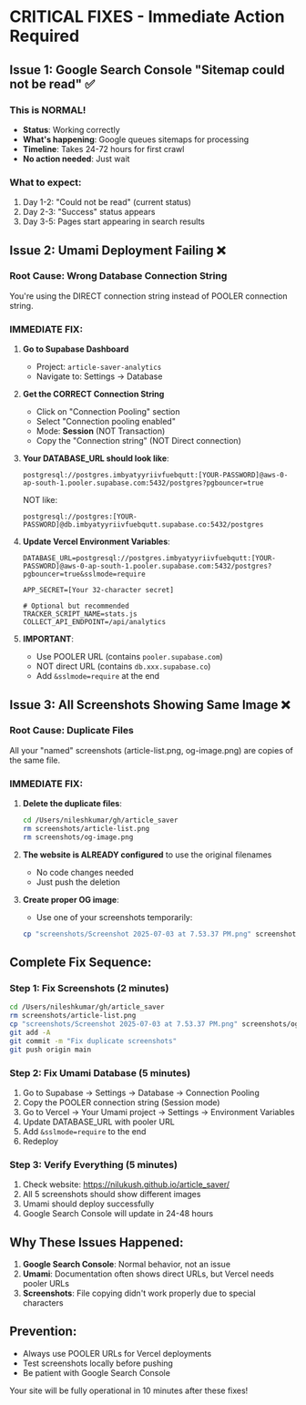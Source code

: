 # CRITICAL FIXES - Immediate Action Required

## Issue 1: Google Search Console "Sitemap could not be read" ✅

### This is NORMAL!
- **Status**: Working correctly
- **What's happening**: Google queues sitemaps for processing
- **Timeline**: Takes 24-72 hours for first crawl
- **No action needed**: Just wait

### What to expect:
1. Day 1-2: "Could not be read" (current status)
2. Day 2-3: "Success" status appears
3. Day 3-5: Pages start appearing in search results

## Issue 2: Umami Deployment Failing ❌

### Root Cause: Wrong Database Connection String

You're using the DIRECT connection string instead of POOLER connection string.

### IMMEDIATE FIX:

1. **Go to Supabase Dashboard**
   - Project: `article-saver-analytics`
   - Navigate to: Settings → Database

2. **Get the CORRECT Connection String**
   - Click on "Connection Pooling" section
   - Select "Connection pooling enabled" 
   - Mode: **Session** (NOT Transaction)
   - Copy the "Connection string" (NOT Direct connection)

3. **Your DATABASE_URL should look like**:
   ```
   postgresql://postgres.imbyatyyriivfuebqutt:[YOUR-PASSWORD]@aws-0-ap-south-1.pooler.supabase.com:5432/postgres?pgbouncer=true
   ```
   
   NOT like:
   ```
   postgresql://postgres:[YOUR-PASSWORD]@db.imbyatyyriivfuebqutt.supabase.co:5432/postgres
   ```

4. **Update Vercel Environment Variables**:
   ```
   DATABASE_URL=postgresql://postgres.imbyatyyriivfuebqutt:[YOUR-PASSWORD]@aws-0-ap-south-1.pooler.supabase.com:5432/postgres?pgbouncer=true&sslmode=require
   
   APP_SECRET=[Your 32-character secret]
   
   # Optional but recommended
   TRACKER_SCRIPT_NAME=stats.js
   COLLECT_API_ENDPOINT=/api/analytics
   ```

5. **IMPORTANT**: 
   - Use POOLER URL (contains `pooler.supabase.com`)
   - NOT direct URL (contains `db.xxx.supabase.co`)
   - Add `&sslmode=require` at the end

## Issue 3: All Screenshots Showing Same Image ❌

### Root Cause: Duplicate Files

All your "named" screenshots (article-list.png, og-image.png) are copies of the same file.

### IMMEDIATE FIX:

1. **Delete the duplicate files**:
   ```bash
   cd /Users/nileshkumar/gh/article_saver
   rm screenshots/article-list.png
   rm screenshots/og-image.png
   ```

2. **The website is ALREADY configured** to use the original filenames
   - No code changes needed
   - Just push the deletion

3. **Create proper OG image**:
   - Use one of your screenshots temporarily:
   ```bash
   cp "screenshots/Screenshot 2025-07-03 at 7.53.37 PM.png" screenshots/og-image.png
   ```

## Complete Fix Sequence:

### Step 1: Fix Screenshots (2 minutes)
```bash
cd /Users/nileshkumar/gh/article_saver
rm screenshots/article-list.png
cp "screenshots/Screenshot 2025-07-03 at 7.53.37 PM.png" screenshots/og-image.png
git add -A
git commit -m "Fix duplicate screenshots"
git push origin main
```

### Step 2: Fix Umami Database (5 minutes)
1. Go to Supabase → Settings → Database → Connection Pooling
2. Copy the POOLER connection string (Session mode)
3. Go to Vercel → Your Umami project → Settings → Environment Variables
4. Update DATABASE_URL with pooler URL
5. Add `&sslmode=require` to the end
6. Redeploy

### Step 3: Verify Everything (5 minutes)
1. Check website: https://nilukush.github.io/article_saver/
2. All 5 screenshots should show different images
3. Umami should deploy successfully
4. Google Search Console will update in 24-48 hours

## Why These Issues Happened:

1. **Google Search Console**: Normal behavior, not an issue
2. **Umami**: Documentation often shows direct URLs, but Vercel needs pooler URLs
3. **Screenshots**: File copying didn't work properly due to special characters

## Prevention:
- Always use POOLER URLs for Vercel deployments
- Test screenshots locally before pushing
- Be patient with Google Search Console

Your site will be fully operational in 10 minutes after these fixes!